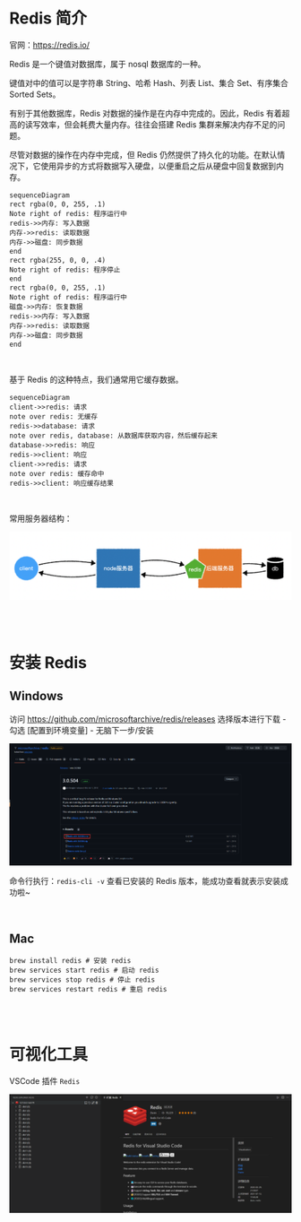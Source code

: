 # Redis 简介

官网：https://redis.io/

Redis 是一个键值对数据库，属于 nosql 数据库的一种。

键值对中的值可以是字符串 String、哈希 Hash、列表 List、集合 Set、有序集合 Sorted Sets。

有别于其他数据库，Redis 对数据的操作是在内存中完成的。因此，Redis 有着超高的读写效率，但会耗费大量内存。往往会搭建 Redis 集群来解决内存不足的问题。

尽管对数据的操作在内存中完成，但 Redis 仍然提供了持久化的功能。在默认情况下，它使用异步的方式将数据写入硬盘，以便重启之后从硬盘中回复数据到内存。

```mermaid
sequenceDiagram
rect rgba(0, 0, 255, .1)
Note right of redis: 程序运行中
redis->>内存: 写入数据
内存->>redis: 读取数据
内存->>磁盘: 同步数据
end
rect rgba(255, 0, 0, .4)
Note right of redis: 程序停止
end
rect rgba(0, 0, 255, .1)
Note right of redis: 程序运行中
磁盘->>内存: 恢复数据
redis->>内存: 写入数据
内存->>redis: 读取数据
内存->>磁盘: 同步数据
end
```

<br>

基于 Redis 的这种特点，我们通常用它缓存数据。

```mermaid
sequenceDiagram
client->>redis: 请求
note over redis: 无缓存
redis->>database: 请求
note over redis, database: 从数据库获取内容，然后缓存起来
database->>redis: 响应
redis->>client: 响应
client->>redis: 请求
note over redis: 缓存命中
redis->>client: 响应缓存结果
```

<br>

常用服务器结构：

![img](./picture/image-20200611140130649.png)

<br><br>

# 安装 Redis

## Windows

访问 https://github.com/microsoftarchive/redis/releases 选择版本进行下载 - 勾选 [配置到环境变量] - 无脑下一步/安装

![image-20240102230117572](./picture/image-20240102230117572.png)

命令行执行：`redis-cli -v` 查看已安装的 Redis 版本，能成功查看就表示安装成功啦~

<br>

## Mac

```shell
brew install redis # 安装 redis
brew services start redis # 启动 redis
brew services stop redis # 停止 redis
brew services restart redis # 重启 redis
```

<br><br>

# 可视化工具

VSCode 插件 `Redis`

![image-20240102231138193](./picture/image-20240102231138193.png)

<br>
